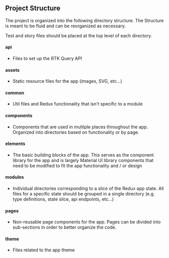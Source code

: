 ## Project Structure

The project is organized into the following directory structure. The Structure
is meant to be fluid and can be reorganized as necessary.

Test and story files should be placed at the top level of each directory.

#### api

- Files to set up the RTK Query API

#### assets

- Static resource files for the app (images, SVG, etc...)

#### common

- Util files and Redux functionality that isn't specific to a module

#### components

- Components that are used in multiple places throughout the app. Organized into
  directories based on functionality or by page.

#### elements

- The basic building blocks of the app. This serves as the component library for
  the app and is largely Material UI library components that need to be modified
  to fit the app functionality and / or design

#### modules

- Individual directories corresponding to a slice of the Redux app state.
  All files for a specific state should be grouped in a single directory (e.g.
  type definitions, state slice, api endpoints, etc...)

#### pages

- Non-reusable page components for the app. Pages can be divided into
  sub-sections in order to better organize the code.

#### theme

- Files related to the app theme
